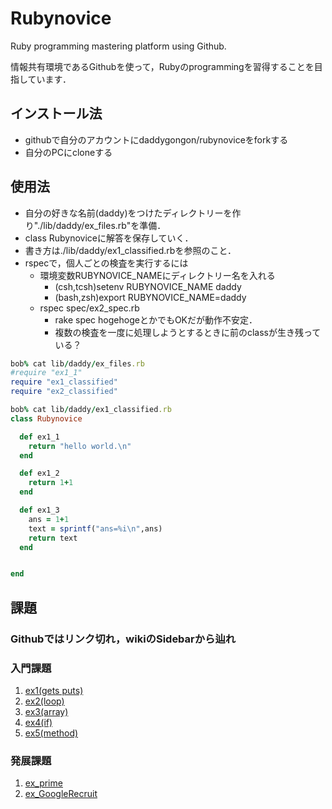 # Rubynovice

Ruby programming mastering platform using Github.

情報共有環境であるGithubを使って，Rubyのprogrammingを習得することを目指しています．

## インストール法
- githubで自分のアカウントにdaddygongon/rubynoviceをforkする
- 自分のPCにcloneする

## 使用法
- 自分の好きな名前(daddy)をつけたディレクトリーを作り"./lib/daddy/ex_files.rb"を準備．
- class Rubynoviceに解答を保存していく．
- 書き方は./lib/daddy/ex1_classified.rbを参照のこと．
- rspecで，個人ごとの検査を実行するには
  - 環境変数RUBYNOVICE_NAMEにディレクトリー名を入れる
    - (csh,tcsh)setenv RUBYNOVICE_NAME daddy
    - (bash,zsh)export RUBYNOVICE_NAME=daddy
  - rspec spec/ex2_spec.rb
    - rake spec hogehogeとかでもOKだが動作不安定．
    - 複数の検査を一度に処理しようとするときに前のclassが生き残っている？

```ruby
bob% cat lib/daddy/ex_files.rb
#require "ex1_1"
require "ex1_classified"
require "ex2_classified"
```

```ruby
bob% cat lib/daddy/ex1_classified.rb 
class Rubynovice

  def ex1_1
    return "hello world.\n"
  end

  def ex1_2
    return 1+1
  end

  def ex1_3
    ans = 1+1
    text = sprintf("ans=%i\n",ans)
    return text
  end


end
```

## 課題
### Githubではリンク切れ，wikiのSidebarから辿れ

### 入門課題
1. [ex1(gets puts)](file.ex1.html)
1. [ex2(loop)](file.ex2.html)
1. [ex3(array)](file.ex3.html)
1. [ex4(if)](file.ex4.html)
1. [ex5(method)](file.ex5.html)

### 発展課題
1. [ex_prime](file.ex_prime.html)
1. [ex_GoogleRecruit](file.ex_GoogleRecruit.html)
